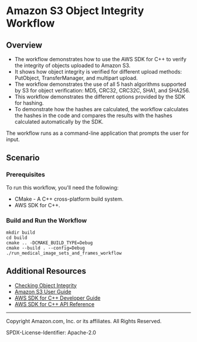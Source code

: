 # Amazon S3 Object Integrity Workflow

## Overview

- The workflow demonstrates how to use the AWS SDK for C++ to verify the integrity of objects uploaded to Amazon S3.
- It shows how object integrity is verified for different upload methods: PutObject, TransferManager, and multipart upload.
- The workflow demonstrates the use of all 5 hash algorithms supported by S3 for object verification: MD5, CRC32, CRC32C, SHA1, and SHA256.
- This workflow demonstrates the different options provided by the SDK for hashing.
- To demonstrate how the hashes are calculated, the workflow calculates the hashes in the code and compares the results with the hashes calculated automatically by the SDK.


The workflow runs as a command-line application that prompts the user for input.

## Scenario

### Prerequisites

To run this workflow, you'll need the following:

- CMake - A C++ cross-platform build system.
- AWS SDK for C++.

### Build and Run the Workflow



```shell
mkdir build
cd build
cmake .. -DCMAKE_BUILD_TYPE=Debug
cmake --build . --config=Debug
./run_medical_image_sets_and_frames_workflow
```

## Additional Resources

- [Checking Object Integrity](https://docs.aws.amazon.com/AmazonS3/latest/userguide/checking-object-integrity.html)
- [Amazon S3 User Guide](https://docs.aws.amazon.com/AmazonS3/latest/userguide/checking-object-integrity.html)
- [AWS SDK for C++ Developer Guide](https://docs.aws.amazon.com/sdk-for-cpp/v1/developer-guide/welcome.html)
- [AWS SDK for C++ API Reference](https://sdk.amazonaws.com/cpp/api/LATEST/index.html)

---

Copyright Amazon.com, Inc. or its affiliates. All Rights Reserved.

SPDX-License-Identifier: Apache-2.0
